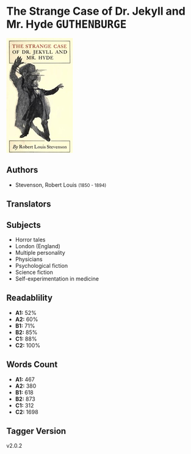 # The Strange Case of Dr. Jekyll and Mr. Hyde <kbd>GUTHENBURGE</kbd>

![](./cover.medium.jpg "")

## Authors


 - Stevenson, Robert Louis <small>(1850 - 1894)</small>

## Translators



## Subjects


 - Horror tales
 - London (England)
 - Multiple personality
 - Physicians
 - Psychological fiction
 - Science fiction
 - Self-experimentation in medicine

## Readablility


 - **A1:** 52%
 - **A2:** 60%
 - **B1:** 71%
 - **B2:** 85%
 - **C1:** 88%
 - **C2:** 100%

## Words Count


 - **A1:** 467
 - **A2:** 380
 - **B1:** 618
 - **B2:** 873
 - **C1:** 312
 - **C2:** 1698

## Tagger Version


v2.0.2
